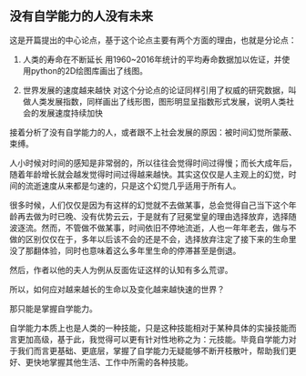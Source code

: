 ## 没有自学能力的人没有未来

这是开篇提出的中心论点，基于这个论点主要有两个方面的理由，也就是分论点：
1. 人类的寿命在不断延长
用1960~2016年统计的平均寿命数据加以佐证，并使用python的2D绘图库画出了线图。

2. 世界发展的速度越来越快
对这个分论点的论证同样引用了权威的研究数据，叫做人类发展指数，同样画出了线形图，图形明显呈指数形式发展，说明人类社会的发展速度持续加快


接着分析了没有自学能力的人，或者跟不上社会发展的原因：被时间幻觉所蒙蔽、束缚。

人小时候对时间的感知是非常弱的，所以往往会觉得时间过得慢；而长大成年后，随着年龄增长就会越发觉得时间过得越来越快。其实这仅仅是人主观上的幻觉，时间的流逝速度从来都是匀速的，只是这个幻觉几乎适用于所有人。

很多时候，人们仅仅是因为有这样的幻觉就不去做某事，总会觉得自己当下这个年龄再去做为时已晚、没有优势云云，于是就有了冠冕堂皇的理由选择放弃，选择随波逐流。然而，不管做不做某事，时间依旧不停地流逝，人也一年年老去，做与不做的区别仅仅在于，多年以后该不会的还是不会，选择放弃注定了接下来的生命里没了那翻体验，同时也意味着这么多年里生命的停滞甚至是倒退。

然后，作者以他的夫人为例从反面佐证这样的认知有多么荒谬。

所以，如何应对越来越长的生命以及变化越来越快速的世界？

那只能是掌握自学能力。

自学能力本质上也是人类的一种技能，只是这种技能相对于某种具体的实操技能而言更加高级，基于此，我觉得可以更有针对性地称之为：元技能。毕竟自学能力对于我们而言更基础、更底层，掌握了自学能力无疑能够不断开枝散叶，帮助我们更好、更快地掌握其他生活、工作中所需的各种技能。
